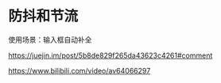 # 防抖和节流

使用场景：输入框自动补全

https://juejin.im/post/5b8de829f265da43623c4261#comment

https://www.bilibili.com/video/av64066297
